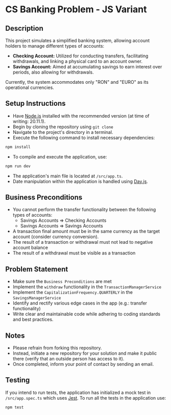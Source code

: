# CS Banking Problem - JS Variant

## Description

This project simulates a simplified banking system, allowing account holders to manage different types of accounts:
- **Checking Account:** Utilized for conducting transfers, facilitating withdrawals, and linking a physical card to an account owner.
- **Savings Account:** Aimed at accumulating savings to earn interest over periods, also allowing for withdrawals.

Currently, the system accommodates only "RON" and "EURO" as its operational currencies.

## Setup Instructions
- Have [Node.js](https://nodejs.org/en) installed with the recommended version (at time of writing: 20.11.1).
- Begin by cloning the repository using `git clone`
- Navigate to the project's directory in a terminal.
- Execute the following command to install necessary dependencies:
```bash
npm install 
```
- To compile and execute the application, use:
```bash
npm run dev
```
- The application's main file is located at `/src/app.ts`.
- Date manipulation within the application is handled using [Day.js](https://day.js.org/docs/en/manipulate/manipulate).

## Business Preconditions

- You cannot perform the transfer functionality between the following types of accounts:
  - Savings Accounts => Checking Accounts
  - Savings Accounts => Savings Accounts
- A transaction final amount must be in the same currency as the target account (consider currency conversion).
- The result of a transaction or withdrawal must not lead to negative account balance
- The result of a withdrawal must be visible as a transaction

## Problem Statement
- Make sure the `Business Preconditions` are met
- Implement the `withdraw` functionality in the `TransactionManagerService`
- Implement the `CapitalizationFrequency.QUARTERLY` in the `SavingsManagerService`
- Identify and rectify various edge cases in the app (e.g.: transfer functionality)
- Write clear and maintainable code while adhering to coding standards and best practices.

## Notes
- Please refrain from forking this repository.
- Instead, initiate a new repository for your solution and make it public there (verify that an outside person has access to it).
- Once completed, inform your point of contact by sending an email.

## Testing
If you intend to run tests, the application has initialized a mock test in `/src/app.spec.ts` which uses [Jest](https://jestjs.io/docs/getting-started).
To run all the tests in the application use:
```bash
npm test
```
